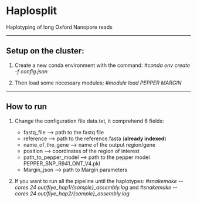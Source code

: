 # Haplosplit
Haplotyping of long Oxford Nanopore reads

---
## Setup on the cluster:

1. Create a new conda environment with the command:  *#conda env create -f config.json*
  
2. Then load some necessary modules:  *#module load PEPPER MARGIN*

---
## How to run

1. Change the configuration file data.txt, it comprehend 6  fields:
    - fastq_file --> path to the fastq file
    - reference --> path to the reference.fasta (**already indexed**)
    - name_of_the_gene --> name of the output region/gene
    - position --> coordinates of the region of interest
    - path_to_pepper_model --> path to the pepper model PEPPER_SNP_R941_ONT_V4.pkl
    - Margin_json --> path to Margin parameters

2. If you want to run all the pipeline until the haplotypes: *#snakemake --cores 24 out/flye_hap1/{sample}_assembly.log* and *#snakemake --cores 24 out/flye_hap2/{sample}_assembly.log*



